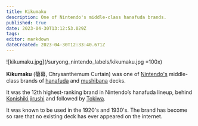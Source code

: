 ```yaml
---
title: Kikumaku
description: One of Nintendo's middle-class hanafuda brands.
published: true
date: 2023-04-30T13:12:53.029Z
tags: 
editor: markdown
dateCreated: 2023-04-30T12:33:40.671Z
---
```


![kikumaku.jpg](/suryong_nintendo_labels/kikumaku.jpg =100x)
 
**Kikumaku** (菊幕, Chrysanthemum Curtain) was one of [Nintendo's](/en/hanafuda/manufacturers/nintendo) middle-class brands of [hanafuda](/en/hanafuda) and [mushibana](/en/hanafuda/patterns/mushibana) decks.

It was the 12th highest-ranking brand in Nintendo’s hanafuda lineup, behind [Konishiki jirushi](/en/hanafuda/manufacturers/nintendo/konishiki) and followed by [Tokiwa](/en/hanafuda/manufacturers/nintendo/tokiwa).

It was known to be used in the 1920's and 1930's. The brand has become so rare that no existing deck has ever appeared on the internet.
